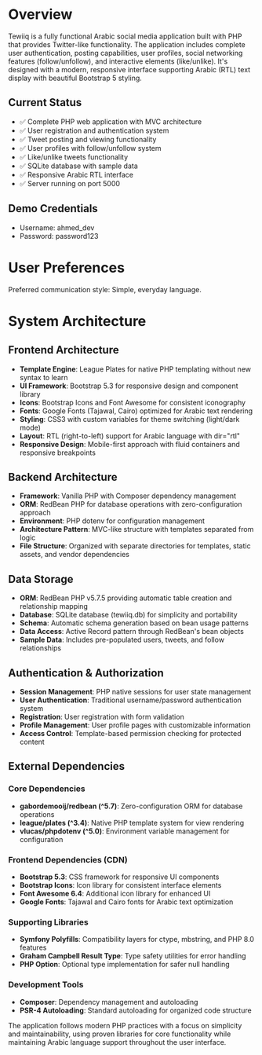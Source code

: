 # Overview

Tewiiq is a fully functional Arabic social media application built with PHP that provides Twitter-like functionality. The application includes complete user authentication, posting capabilities, user profiles, social networking features (follow/unfollow), and interactive elements (like/unlike). It's designed with a modern, responsive interface supporting Arabic (RTL) text display with beautiful Bootstrap 5 styling.

## Current Status
- ✅ Complete PHP web application with MVC architecture
- ✅ User registration and authentication system
- ✅ Tweet posting and viewing functionality
- ✅ User profiles with follow/unfollow system
- ✅ Like/unlike tweets functionality
- ✅ SQLite database with sample data
- ✅ Responsive Arabic RTL interface
- ✅ Server running on port 5000

## Demo Credentials
- Username: ahmed_dev
- Password: password123

# User Preferences

Preferred communication style: Simple, everyday language.

# System Architecture

## Frontend Architecture
- **Template Engine**: League Plates for native PHP templating without new syntax to learn
- **UI Framework**: Bootstrap 5.3 for responsive design and component library
- **Icons**: Bootstrap Icons and Font Awesome for consistent iconography
- **Fonts**: Google Fonts (Tajawal, Cairo) optimized for Arabic text rendering
- **Styling**: CSS3 with custom variables for theme switching (light/dark mode)
- **Layout**: RTL (right-to-left) support for Arabic language with dir="rtl"
- **Responsive Design**: Mobile-first approach with fluid containers and responsive breakpoints

## Backend Architecture
- **Framework**: Vanilla PHP with Composer dependency management
- **ORM**: RedBean PHP for database operations with zero-configuration approach
- **Environment**: PHP dotenv for configuration management
- **Architecture Pattern**: MVC-like structure with templates separated from logic
- **File Structure**: Organized with separate directories for templates, static assets, and vendor dependencies

## Data Storage
- **ORM**: RedBean PHP v5.7.5 providing automatic table creation and relationship mapping
- **Database**: SQLite database (tewiiq.db) for simplicity and portability
- **Schema**: Automatic schema generation based on bean usage patterns
- **Data Access**: Active Record pattern through RedBean's bean objects
- **Sample Data**: Includes pre-populated users, tweets, and follow relationships

## Authentication & Authorization
- **Session Management**: PHP native sessions for user state management
- **User Authentication**: Traditional username/password authentication system
- **Registration**: User registration with form validation
- **Profile Management**: User profile pages with customizable information
- **Access Control**: Template-based permission checking for protected content

## External Dependencies

### Core Dependencies
- **gabordemooij/redbean (^5.7)**: Zero-configuration ORM for database operations
- **league/plates (^3.4)**: Native PHP template system for view rendering
- **vlucas/phpdotenv (^5.0)**: Environment variable management for configuration

### Frontend Dependencies (CDN)
- **Bootstrap 5.3**: CSS framework for responsive UI components
- **Bootstrap Icons**: Icon library for consistent interface elements
- **Font Awesome 6.4**: Additional icon library for enhanced UI
- **Google Fonts**: Tajawal and Cairo fonts for Arabic text optimization

### Supporting Libraries
- **Symfony Polyfills**: Compatibility layers for ctype, mbstring, and PHP 8.0 features
- **Graham Campbell Result Type**: Type safety utilities for error handling
- **PHP Option**: Optional type implementation for safer null handling

### Development Tools
- **Composer**: Dependency management and autoloading
- **PSR-4 Autoloading**: Standard autoloading for organized code structure

The application follows modern PHP practices with a focus on simplicity and maintainability, using proven libraries for core functionality while maintaining Arabic language support throughout the user interface.
